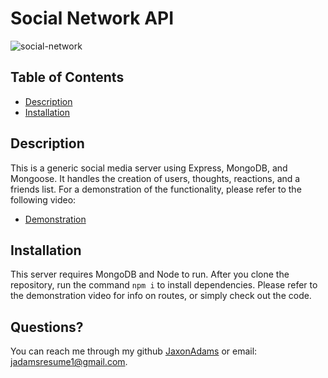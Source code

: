 

# Social Network API
![social-network](https://user-images.githubusercontent.com/96997462/168207975-4fe20f5c-3e9b-4935-ab61-3022f7e94895.JPG)
## Table of Contents
 - [Description](#description)
 - [Installation](#installation)





## Description
This is a generic social media server using Express, MongoDB, and Mongoose. It handles the creation of users, thoughts, reactions, and a friends list. For a demonstration of the functionality, please refer to the following video:

 - [Demonstration](https://drive.google.com/file/d/1PBQOxpcKHUbSQwOo5xtFU8AcxI60tSYG/view)
    

## Installation
This server requires MongoDB and Node to run. After you clone the repository, run the command `npm i` to install dependencies. Please refer to the demonstration video for info on routes, or simply check out the code.
    




## Questions?
You can reach me through my github [JaxonAdams](https://github.com/JaxonAdams) or email: jadamsresume1@gmail.com.
